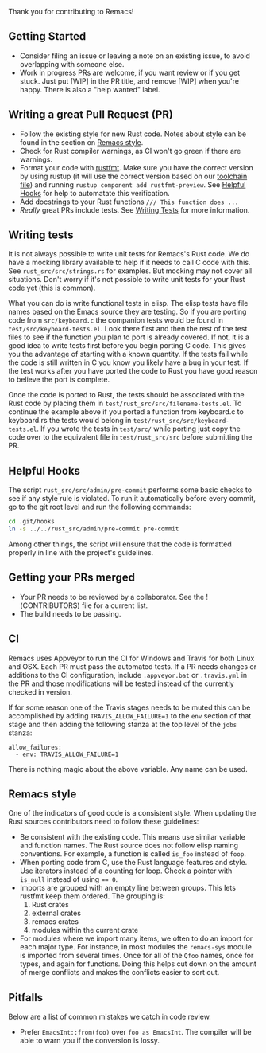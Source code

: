 Thank you for contributing to Remacs!

## Getting Started

* Consider filing an issue or leaving a note on an existing issue, to
  avoid overlapping with someone else.
* Work in progress PRs are welcome, if you want review or if you get
  stuck. Just put [WIP] in the PR title, and remove [WIP] when you're
  happy. There is also a "help wanted" label.

## Writing a great Pull Request (PR)

* Follow the existing style for new Rust code. Notes about style
  can be found in the section on [Remacs style](#remacs-style).
* Check for Rust compiler warnings, as CI won't go green if there
  are warnings.
* Format your code with
  [rustfmt](https://github.com/rust-lang-nursery/rustfmt). Make sure
  you have the correct version by using rustup (it will use the
  correct version based on our [toolchain
  file](https://github.com/rust-lang-nursery/rustup.rs#the-toolchain-file))
  and running `rustup component add rustfmt-preview`. See
  [Helpful Hooks](#helpful-hooks) for help to automatate this verification.
* Add docstrings to your Rust functions `/// This function does ...`
* _Really_ great PRs include tests. See
  [Writing Tests](#writing-tests) for more information.

## Writing tests

It is not always possible to write unit tests for Remacs's Rust
code. We do have a mocking library available to help if it needs to
call C code with this. See `rust_src/src/strings.rs` for examples. But
mocking may not cover all situations. Don't worry if it's not possible
to write unit tests for your Rust code yet (this is common).

What you can do is write functional tests in elisp.  The elisp tests
have file names based on the Emacs source they are testing. So if you
are porting code from `src/keyboard.c` the companion tests would be
found in `test/src/keyboard-tests.el`.  Look there first and then the
rest of the test files to see if the function you plan to port is
already covered. If not, it is a good idea to write tests first before
you begin porting C code. This gives you the advantage of starting
with a known quantity. If the tests fail while the code is still
written in C you know you likely have a bug in your test. If the test
works after you have ported the code to Rust you have good reason to
believe the port is complete.

Once the code is ported to Rust, the tests should be associated with
the Rust code by placing them in
`test/rust_src/src/filename-tests.el`. To continue the example above
if you ported a function from keyboard.c to keyboard.rs the tests
would belong in `test/rust_src/src/keyboard-tests.el`. If you wrote
the tests in `test/src/` while porting just copy the code over to the
equivalent file in `test/rust_src/src` before submitting the PR.

## Helpful Hooks

The script `rust_src/src/admin/pre-commit` performs some basic checks
to see if any style rule is violated. To run it automatically before
every commit, go to the git root level and run the following commands:

```sh
cd .git/hooks
ln -s ../../rust_src/admin/pre-commit pre-commit
```

Among other things, the script will ensure that the code is formatted
properly in line with the project's guidelines.

## Getting your PRs merged

* Your PR needs to be reviewed by a collaborator. See the !(CONTRIBUTORS)
  file for a current list.
* The build needs to be passing.

## CI

Remacs uses Appveyor to run the CI for Windows and Travis for both
Linux and OSX. Each PR must pass the automated tests. If a PR needs
changes or additions to the CI configuration, include `.appveyor.bat`
or `.travis.yml` in the PR and those modifications will be tested
instead of the currently checked in version.

If for some reason one of the Travis stages needs to be muted this can be
accomplished by adding `TRAVIS_ALLOW_FAILURE=1` to the `env` section of that
stage and then adding the following stanza at the top level of the `jobs`
stanza:

    allow_failures:
      - env: TRAVIS_ALLOW_FAILURE=1

There is nothing magic about the above variable. Any name can be used.

## Remacs style

One of the indicators of good code is a consistent style. When
updating the Rust sources contributors need to follow these
guidelines:

* Be consistent with the existing code. This means use similar
  variable and function names. The Rust source does not follow elisp
  naming conventions. For example, a function is called `is_foo`
  instead of `foop`.
* When porting code from C, use the Rust language features and style.
  Use iterators instead of a counting for loop. Check a pointer with
  `is_null` instead of using `== 0`.
* Imports are grouped with an empty line between groups. This lets
  rustfmt keep them ordered.
  The grouping is:
    1. Rust crates
    1. external crates
    1. remacs crates
    1. modules within the current crate
* For modules where we import many items, we often to do an import for
  each major type. For instance, in most modules the `remacs-sys` module
  is imported from several times. Once for all of the `Qfoo` names, once
  for types, and again for functions. Doing this helps cut down on the
  amount of merge conflicts and makes the conflicts easier to sort out.

## Pitfalls

Below are a list of common mistakes we catch in code review.

* Prefer `EmacsInt::from(foo)` over `foo as EmacsInt`. The compiler will
  be able to warn you if the conversion is lossy.
